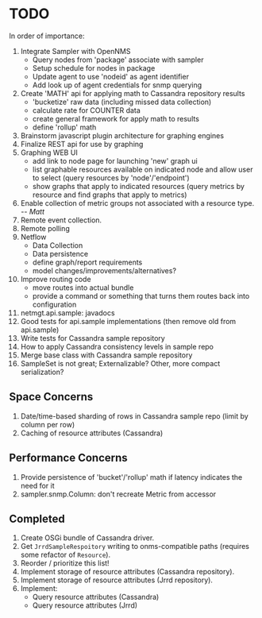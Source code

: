 TODO
====

In order of importance:

 1. Integrate Sampler with OpenNMS
    - Query nodes from 'package' associate with sampler
    - Setup schedule for nodes in package
    - Update agent to use 'nodeid' as agent identifier
    - Add look up of agent credentials for snmp querying
 1. Create 'MATH' api for applying math to Cassandra repository results
    - 'bucketize' raw data (including missed data collection)
    - calculate rate for COUNTER data
    - create general framework for apply math to results 
    - define 'rollup' math
 1. Brainstorm javascript plugin architecture for graphing engines
 1. Finalize REST api for use by graphing
 1. Graphing WEB UI
    - add link to node page for launching 'new' graph ui
    - list graphable resources available on indicated node and allow user to select (query resources by 'node'/'endpoint')
    - show graphs that apply to indicated resources (query metrics by resource and find graphs that apply to metrics)
 1. Enable collection of metric groups not associated with a resource type. -- *Matt*
 1. Remote event collection.
 1. Remote polling
 1. Netflow
    - Data Collection
    - Data persistence
    - define graph/report requirements
    - model changes/improvements/alternatives?
 1. Improve routing code
    - move routes into actual bundle
    - provide a command or something that turns them routes back into configuration
 1. netmgt.api.sample: javadocs
 1. Good tests for api.sample implementations (then remove old from api.sample)
 1. Write tests for Cassandra sample repository
 1. How to apply Cassandra consistency levels in sample repo
 1. Merge base class with Cassandra sample repository
 1. SampleSet is not great; Externalizable? Other, more compact serialization?

Space Concerns
--------------
 1. Date/time-based sharding of rows in Cassandra sample repo (limit by column per row)
 1. Caching of resource attributes (Cassandra)


Performance Concerns
--------------------
 1. Provide persistence of 'bucket'/'rollup' math if latency indicates the need for it
 1. sampler.snmp.Column: don't recreate Metric from accessor


Completed
---------
 1. Create OSGi bundle of Cassandra driver.
 1. Get `JrrdSampleRespoitory` writing to onms-compatible paths (requires
    some refactor of `Resource`).
 1. Reorder / prioritize this list!
 1. Implement storage of resource attributes (Cassandra repository).
 1. Implement storage of resource attributes (Jrrd repository).
 1. Implement:
    - Query resource attributes (Cassandra)
    - Query resource attributes (Jrrd)

